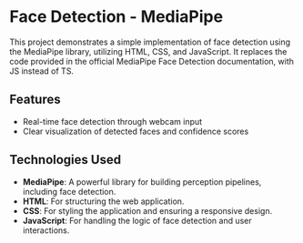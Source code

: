 # Face Detection - MediaPipe

This project demonstrates a simple implementation of face detection using the MediaPipe library, utilizing HTML, CSS, and JavaScript. It replaces the code provided in the official MediaPipe Face Detection documentation, with JS instead of TS.

## Features

- Real-time face detection through webcam input
- Clear visualization of detected faces and confidence scores


## Technologies Used

- **MediaPipe**: A powerful library for building perception pipelines, including face detection.
- **HTML**: For structuring the web application.
- **CSS**: For styling the application and ensuring a responsive design.
- **JavaScript**: For handling the logic of face detection and user interactions.

